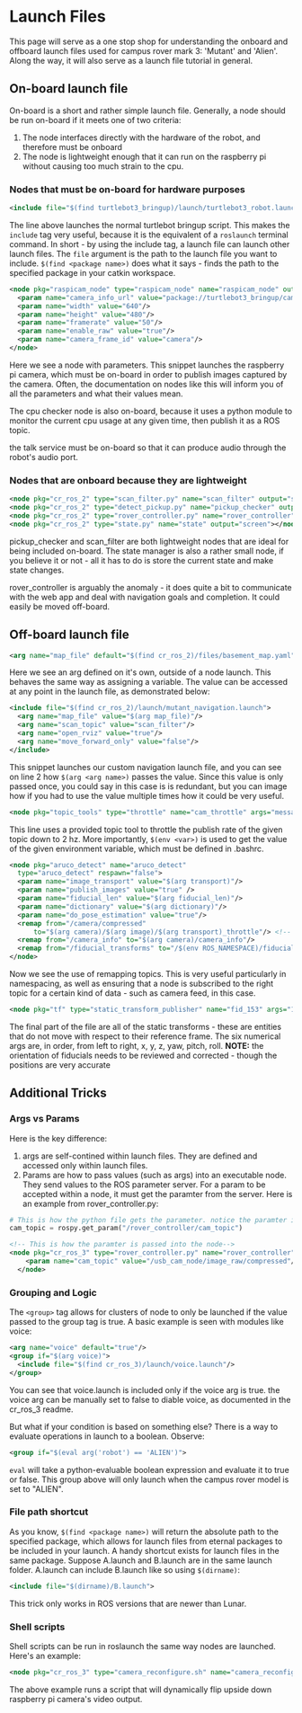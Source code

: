 # Launch Files

This page will serve as a one stop shop for understanding the onboard and offboard launch files used for campus rover mark 3: 'Mutant' and 'Alien'. Along the way, it will also serve as a launch file tutorial in general.

## On-board launch file

On-board is a short and rather simple launch file. Generally, a node should be run on-board if it meets one of two criteria:

1. The node interfaces directly with the hardware of the robot, and therefore must be onboard
2. The node is lightweight enough that it can run on the raspberry pi without causing too much strain to the cpu.

### Nodes that must be on-board for hardware purposes

```xml
<include file="$(find turtlebot3_bringup)/launch/turtlebot3_robot.launch"/>
```

The line above launches the normal turtlebot bringup script. This makes the `include` tag very useful, because it is the equivalent of a `roslaunch` terminal command. In short - by using the include tag, a launch file can launch other launch files. The `file` argument is the path to the launch file you want to include. `$(find <package name>)` does what it says - finds the path to the specified package in your catkin workspace.

```xml
<node pkg="raspicam_node" type="raspicam_node" name="raspicam_node" output="screen">
  <param name="camera_info_url" value="package://turtlebot3_bringup/camera_info/turtlebot3_rpicamera.yaml"/>
  <param name="width" value="640"/>
  <param name="height" value="480"/>
  <param name="framerate" value="50"/>
  <param name="enable_raw" value="true"/>
  <param name="camera_frame_id" value="camera"/>
</node>
```

Here we see a node with parameters. This snippet launches the raspberry pi camera, which must be on-board in order to publish images captured by the camera. Often, the documentation on nodes like this will inform you of all the parameters and what their values mean.

The cpu checker node is also on-board, because it uses a python module to monitor the current cpu usage at any given time, then publish it as a ROS topic.

the talk service must be on-board so that it can produce audio through the robot's audio port.

### Nodes that are onboard because they are lightweight

```xml
<node pkg="cr_ros_2" type="scan_filter.py" name="scan_filter" output="screen"></node>
<node pkg="cr_ros_2" type="detect_pickup.py" name="pickup_checker" output="screen"></node>
<node pkg="cr_ros_2" type="rover_controller.py" name="rover_controller" output="screen"></node>
<node pkg="cr_ros_2" type="state.py" name="state" output="screen"></node>
```

pickup\_checker and scan\_filter are both lightweight nodes that are ideal for being included on-board. The state manager is also a rather small node, if you believe it or not - all it has to do is store the current state and make state changes.

rover\_controller is arguably the anomaly - it does quite a bit to communicate with the web app and deal with navigation goals and completion. It could easily be moved off-board.

## Off-board launch file

```xml
<arg name="map_file" default="$(find cr_ros_2)/files/basement_map.yaml"/>
```

Here we see an arg defined on it's own, outside of a node launch. This behaves the same way as assigning a variable. The value can be accessed at any point in the launch file, as demonstrated below:

```xml
<include file="$(find cr_ros_2)/launch/mutant_navigation.launch">
  <arg name="map_file" value="$(arg map_file)"/>
  <arg name="scan_topic" value="scan_filter"/>
  <arg name="open_rviz" value="true"/>
  <arg name="move_forward_only" value="false"/>
</include>
```

This snippet launches our custom navigation launch file, and you can see on line 2 how `$(arg <arg name>)` passes the value. Since this value is only passed once, you could say in this case is is redundant, but you can image how if you had to use the value multiple times how it could be very useful.

```xml
<node pkg="topic_tools" type="throttle" name="cam_throttle" args="messages /$(env ROS_NAMESPACE)/raspicam_node/image/compressed 2" />
```

This line uses a provided topic tool to throttle the publish rate of the given topic down to 2 hz. More importantly, `$(env <var>)` is used to get the value of the given environment variable, which must be defined in .bashrc.

``` xml
<node pkg="aruco_detect" name="aruco_detect"
  type="aruco_detect" respawn="false">
  <param name="image_transport" value="$(arg transport)"/>
  <param name="publish_images" value="true" />
  <param name="fiducial_len" value="$(arg fiducial_len)"/>
  <param name="dictionary" value="$(arg dictionary)"/>
  <param name="do_pose_estimation" value="true"/>
  <remap from="/camera/compressed"
      to="$(arg camera)/$(arg image)/$(arg transport)_throttle"/> <!-- removed throttle -->
  <remap from="/camera_info" to="$(arg camera)/camera_info"/>
  <remap from="/fiducial_transforms" to="/$(env ROS_NAMESPACE)/fiducial_transforms" />
</node>
```

Now we see the use of remapping topics. This is very useful particularly in namespacing, as well as ensuring that a node is subscribed to the right topic for a certain kind of data - such as camera feed, in this case.

``` xml
<node pkg="tf" type="static_transform_publisher" name="fid_153" args="19.6 21.8 0.825 0 3.14159 0 /map /fid_153 100" /> <!-- charging dock -->
```

The final part of the file are all of the static transforms - these are entities that do not move with respect to their reference frame. The six numerical args are, in order, from left to right, x, y, z, yaw, pitch, roll. **NOTE:** the orientation of fiducials needs to be reviewed and corrected - though the positions are very accurate

## Additional Tricks

### Args vs Params

Here is the key difference:

1. args are self-contined within launch files. They are defined and accessed only within launch files.
2. Params are how to pass values (such as args) into an executable node. They send values to the ROS parameter server. For a param to be accepted within a node, it must get the paramter from the server. Here is an example from rover_controller.py:

``` python
# This is how the python file gets the parameter. notice the paramter is namespaced to the name of the node
cam_topic = rospy.get_param("/rover_controller/cam_topic")
```

``` xml
<!-- This is how the paramter is passed into the node-->
<node pkg="cr_ros_3" type="rover_controller.py" name="rover_controller" output="screen">
    <param name="cam_topic" value="/usb_cam_node/image_raw/compressed"/>
  </node>
```

### Grouping and Logic

The `<group>` tag allows for clusters of node to only be launched if the value passed to the group tag is true. A basic example is seen with modules like voice:

``` xml
<arg name="voice" default="true"/>
<group if="$(arg voice)">
  <include file="$(find cr_ros_3)/launch/voice.launch"/>
</group>
```

You can see that voice.launch is included only if the voice arg is true. the voice arg can be manually set to false to diable voice, as documented in the cr_ros_3 readme.

But what if your condition is based on something else? There is a way to evaluate operations in launch to a boolean. Observe:

``` xml
<group if="$(eval arg('robot') == 'ALIEN')">
```

`eval` will take a python-evaluable boolean expression and evaluate it to true or false. This group above will only launch when the campus rover model is set to "ALIEN".


### File path shortcut

As you know, `$(find <package name>)` will return the absolute path to the specified package, which allows for launch files from eternal packages to be included in your launch. A handy shortcut exists for launch files in the same package. Suppose A.launch and B.launch are in the same launch folder. A.launch can include B.launch like so using `$(dirname)`:

``` xml
<include file="$(dirname)/B.launch">
```

This trick only works in ROS versions that are newer than Lunar.

### Shell scripts

Shell scripts can be run in roslaunch the same way nodes are launched. Here's an example:

``` xml
<node pkg="cr_ros_3" type="camera_reconfigure.sh" name="camera_reconfigure" output="screen"/>
```

The above example runs a script that will dynamically flip upside down raspberry pi camera's video output.
